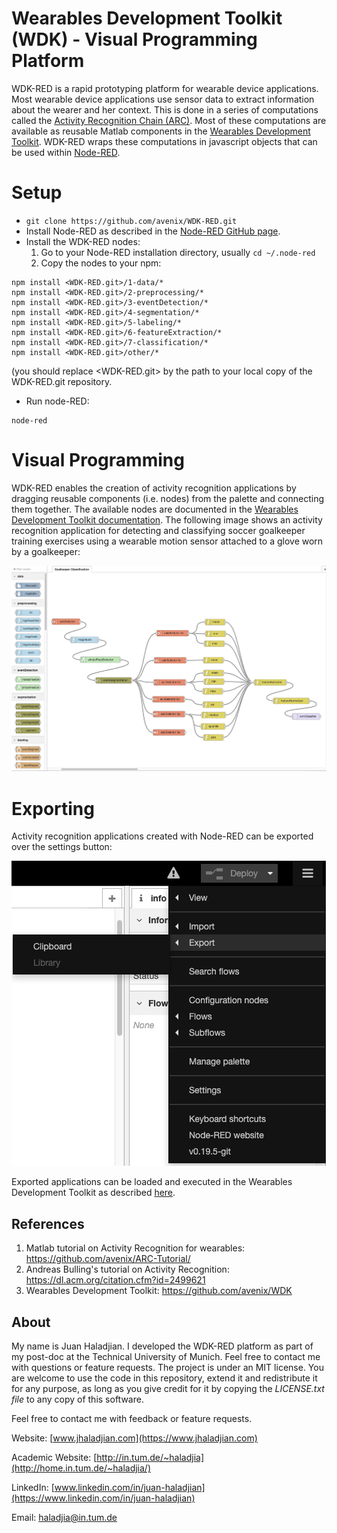 # Wearables Development Toolkit (WDK) - Visual Programming Platform

WDK-RED is a rapid prototyping platform for wearable device applications. Most wearable device applications use sensor data to extract information about the wearer and her context. This is done in a series of computations called the [Activity Recognition Chain (ARC)](https://github.com/avenix/ARC-Tutorial). Most of these computations are available as reusable Matlab components in the [Wearables Development Toolkit](https://github.com/avenix/WDK#application-development). WDK-RED wraps these computations in javascript objects that can be used within [Node-RED](https://nodered.org/).


# Setup
*  ```git clone https://github.com/avenix/WDK-RED.git```
* Install Node-RED as described in the [Node-RED GitHub page](https://github.com/node-red/node-redn).
* Install the WDK-RED nodes:
    1. Go to your Node-RED installation directory, usually ```cd ~/.node-red```
    2. Copy the nodes to your npm:  
```
npm install <WDK-RED.git>/1-data/*
npm install <WDK-RED.git>/2-preprocessing/*
npm install <WDK-RED.git>/3-eventDetection/*
npm install <WDK-RED.git>/4-segmentation/*
npm install <WDK-RED.git>/5-labeling/*
npm install <WDK-RED.git>/6-featureExtraction/*
npm install <WDK-RED.git>/7-classification/*
npm install <WDK-RED.git>/other/*
```
(you should replace <WDK-RED.git> by the path to your local copy of the WDK-RED.git repository.

* Run node-RED:
```
node-red
```

# Visual Programming

WDK-RED enables the creation of activity recognition applications by dragging reusable components (i.e. nodes) from the palette and connecting them together. The available nodes are documented in the [Wearables Development Toolkit documentation](https://github.com/avenix/WDK#application-development). The following image shows an activity recognition application for detecting and classifying soccer goalkeeper training exercises using a wearable motion sensor attached to a glove worn by a goalkeeper:

![Node-RED Application Example](images/node-RED-goalkeeper.png)

# Exporting

Activity recognition applications created with Node-RED can be exported over the settings button: 

![Exporting an application](images/node-RED-exporting.png)

Exported applications can be loaded and executed in the Wearables Development Toolkit as described [here](https://github.com/avenix/WDK#Development-with-Node-RED).


## References

1. Matlab tutorial on Activity Recognition for wearables: https://github.com/avenix/ARC-Tutorial/
2. Andreas Bulling's tutorial on Activity Recognition: https://dl.acm.org/citation.cfm?id=2499621
3. Wearables Development Toolkit: https://github.com/avenix/WDK

## About
My name is Juan Haladjian. I developed the WDK-RED platform as part of my post-doc at the Technical University of Munich. Feel free to contact me with questions or feature requests. The project is under an MIT license. You are welcome to use the code in this repository, extend it and redistribute it for any purpose, as long as you give credit for it by copying the *LICENSE.txt file* to any copy of this software.

Feel free to contact me with feedback or feature requests.

Website: [www.jhaladjian.com](https://www.jhaladjian.com)

Academic Website: [http://in.tum.de/~haladjia](http://home.in.tum.de/~haladjia/)

LinkedIn: [www.linkedin.com/in/juan-haladjian](https://www.linkedin.com/in/juan-haladjian)

Email: [haladjia@in.tum.de](mailto:haladjia@in.tum.de)
